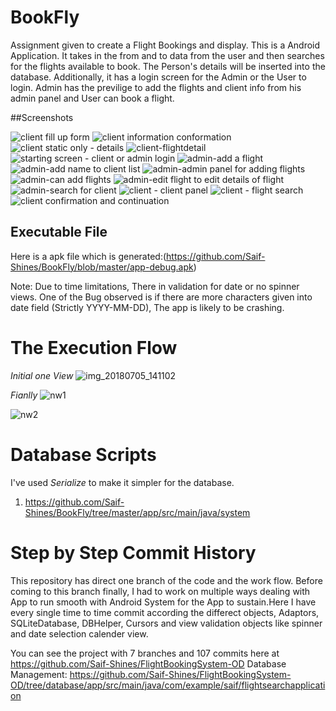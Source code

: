 # BookFly
Assignment given to create a Flight Bookings and display. This is a Android Application. It takes in the from and to data from the user and then searches for the flights available to book. The Person's details will be inserted into the database. Additionally, it has a login screen for the Admin or the User to login. Admin has the previlige to add the flights and client info from his admin panel and User can book a flight.
 		

##Screenshots	

![client fill up form](https://user-images.githubusercontent.com/17451294/42310812-f9604c54-8059-11e8-846d-807df73717ed.png)
![client information conformation](https://user-images.githubusercontent.com/17451294/42310813-f9b62a3e-8059-11e8-8de3-fd0db82a61d6.png)
![client static only - details](https://user-images.githubusercontent.com/17451294/42310814-f9e3d484-8059-11e8-8ce8-ea38948288de.png)
![client-flightdetail](https://user-images.githubusercontent.com/17451294/42310815-fa124ef4-8059-11e8-90fb-ae3e141d4a93.png)
![starting screen - client or admin login](https://user-images.githubusercontent.com/17451294/42310816-fa446cd6-8059-11e8-92f5-9e40aa25e46b.png)
![admin-add a flight](https://user-images.githubusercontent.com/17451294/42310817-fa747d0e-8059-11e8-8b16-d1e04f068b8b.png)
![admin-add name to client list](https://user-images.githubusercontent.com/17451294/42310818-faa25bb6-8059-11e8-8593-481ea5ae0147.png)
![admin-admin panel for adding flights](https://user-images.githubusercontent.com/17451294/42310819-fad1eca0-8059-11e8-8acf-00d71e00c3da.png)
![admin-can add flights](https://user-images.githubusercontent.com/17451294/42310820-fb04aa46-8059-11e8-82ea-50e655bf8ab0.png)
![admin-edit flight to edit details of flight](https://user-images.githubusercontent.com/17451294/42310821-fb37e726-8059-11e8-8d75-7b1eb3e64154.png)
![admin-search for client](https://user-images.githubusercontent.com/17451294/42310822-fb6513ae-8059-11e8-83d4-9fd5a35adf61.png)
![client - client panel](https://user-images.githubusercontent.com/17451294/42310823-fb9523dc-8059-11e8-94db-eae3d9f6cd27.png)
![client - flight search](https://user-images.githubusercontent.com/17451294/42310825-fbcbf7f4-8059-11e8-9286-01d76a9b14a7.png)
![client confirmation and continuation](https://user-images.githubusercontent.com/17451294/42310826-fbfa3b14-8059-11e8-8696-0b24d2e09ea5.png)

## Executable File

Here is a apk file which is generated:(https://github.com/Saif-Shines/BookFly/blob/master/app-debug.apk) 

Note: Due to time limitations, There in validation for date or no spinner views. One of the Bug observed is if there are more characters given into date field (Strictly YYYY-MM-DD), The app is likely to be crashing.

# The Execution Flow

*Initial one View*
![img_20180705_141102](https://user-images.githubusercontent.com/17451294/42312548-36c1ab52-805e-11e8-877b-3ebf4afa46d6.jpg)

*Fianlly*
![nw1](https://user-images.githubusercontent.com/17451294/42312717-b0316ae0-805e-11e8-8581-3e1e8727d070.jpg)


![nw2](https://user-images.githubusercontent.com/17451294/42312793-d5d1b5e8-805e-11e8-9b5f-f3ee6b33d05f.jpg)

# Database Scripts

I've used _Serialize_ to make it simpler for the database.

1. https://github.com/Saif-Shines/BookFly/tree/master/app/src/main/java/system



# Step by Step Commit History

This repository has direct one branch of the code and the work flow. Before coming to this branch finally, I had to work on multiple ways dealing with App to run smooth with Android System for the App to sustain.Here I have every single time to time commit according the differect objects, Adaptors, SQLiteDatabase, DBHelper, Cursors and view validation objects like spinner and date selection calender view.

You can see the project with 7 branches and 107 commits here at https://github.com/Saif-Shines/FlightBookingSystem-OD
Database Management: https://github.com/Saif-Shines/FlightBookingSystem-OD/tree/database/app/src/main/java/com/example/saif/flightsearchapplication



